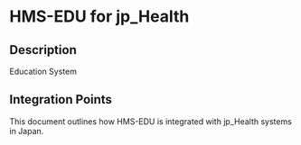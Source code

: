 # HMS-EDU for jp_Health

## Description

Education System

## Integration Points

This document outlines how HMS-EDU is integrated with jp_Health systems in Japan.
